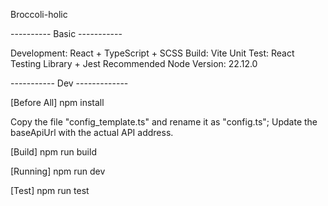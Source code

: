 Broccoli-holic

---------- Basic -----------

Development: React + TypeScript + SCSS
Build: Vite
Unit Test: React Testing Library + Jest
Recommended Node Version: 22.12.0

----------- Dev -------------

[Before All]
npm install

Copy the file "config_template.ts" and rename it as "config.ts";
Update the baseApiUrl with the actual API address.

[Build]
npm run build

[Running]
npm run dev

[Test]
npm run test

